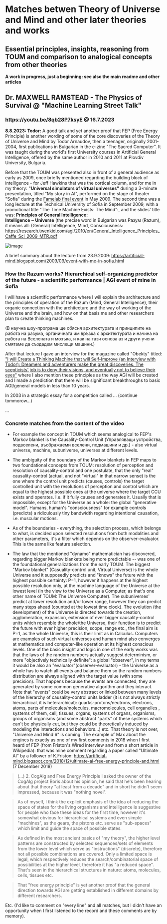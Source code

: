 # Matches betwen Theory of Universe and Mind and other later theories and works
## Essential principles, insights, reasoning from TOUM and comparison to analogical concepts from other theories

__A work in progress, just a beginning: see also the main readme and other articles__

## Dr. MAXWELL RAMSTEAD - The Physics of Survival @ "Machine Learning Street Talk"
### https://youtu.be/8qb28P7ksyE  @ 16.7.2023


**8.8.2023: Todor:** A good talk and yet another proof that FEP (Free Energy Principle) is another wording of some of the core discoveries of the Theory of Universe and Mind by Todor Arnaudov, then a teenager, originally 2001-2004, first publications in Bulgarian in the e-zine "The Sacred Computer".
It was taught during the world's first University courses in Artificial General Intelligence, offered by the same author in 2010 and 2011 at Plovdiv University, Bulgaria.

Before that the TOUM was presented also in front of a general audience as early as 2009, once briefly mentioned  regarding the building block of intelligence - for Jeff Hawkins that was the cortical column, and for me in my theory: **"Universal simulators of virtual universes"** during a 3-minute presentation, titled "My story in AI", performed on the stage of theater "Sofia" during the <a href="https://www.youtube.com/watch?v=YgmsH21k3lI">Famelab final event</a> in May 2009. 
The second time was a long lecture at the Technical University of Sofia in September 2009, with a promotional title <a jref="https://artificial-mind.blogspot.com/2009/09/event-with-me-in-sofia.html">"The Time Machine Exists: The Mind"</a>:, and the slides' title was: 
**Principles of General Intelligence:<br> Intelligence ~ Universe** (the precise word in Bulgarian was Разум (Razum), it means all: (General) Intelligence, Mind, Consciousness: 
https://research.twenkid.com/agi/2010/en/General_Intelligence_Principles_Caffe_Sci_2009_MTR.pdf

![image](https://github.com/Twenkid/Theory-of-Universe-and-Mind/assets/23367640/9e416de0-cdf9-4756-a2e6-99d89ee753d4)

A brief summary about the lecture from 23.9.2009:
https://artificial-mind.blogspot.com/2009/09/event-with-me-in-sofia.html

### How the Razum works? Hierarchical self-organizing predictor of the future - a scientific performance | AGI event of mine in Sofia

I will have a scientific performance where I will explain the architecture and the principles of operation of the Razum (Mind, General Intelligence), their organic connection with the architecture and the way of working of the Universe and the brain, 
and how on that basis me and other researchers plan to create thinking machines.

(В научна шоу-програма ще обясня архитектурата и принципите на работа на разума, органичната им връзка с архитектурата и начина на работа на Вселената и мозъка, 
и как на тази основа аз и други учени смятаме да създадем мислещи машини.)

After that lecture I gave an interview for the magazine called "Obekty" titled:
<a href="http://artificial-mind.blogspot.com/2010/01/i-will-create-thinking-machine-that.html">"I will Create a Thinking Machine that will Self-Improve (an Interview with Todor): Dreamers and adventurers make the great discoveries. The scepticists' job is to deny their visions, and eventually not to believe their eyes"</a>
where I also mention these principles as the way AGI will be created and I made a prediction that there will be significant breakthroughs to basic AGI/general models in less than 10 years.

In 2003 in a strategic essay for a competition called ... (continue tommorow...)

...

### Concrete matches from the content of the video

* For example the concept in TOUM which seems analogical to FEP's Markov blanket is the Causality-Control Unit (Управляващи устройства, подвселени, въображаеми вселени, подмашини и др.) - also virtual universe, machine, subuniverse, universes at different levels. 

* The ambiguity of the boundary of the Markov blankets in FEP maps to two foundational concepts from TOUM: resolution of perception and resolution of causality-control and one postulate, that the only "real" causality-control (actual, and not "virtual" in that narrow sense) is the one where the control unit predicts (causes, controls) the target controlled unit with the resolutions of perception and control which are equal to the highest possible ones at the universe where the target CCU exists and operates. I.e. if it fully causes and generates it. Usually that is impossible, except for the Universe as a whole: the global "generative model". Humans, human's "consciousness" for example controls (predicts) a ridiculously tiny bandwidth regarding intentional causation, i.e. muscular motions. 

* As of the boundaries - everything, the selection process, which belongs to what, is decided upon selected resolutions from both modalities and other parameters, it's a filter which depends on the observer-evaluator. This is the same like feature selection. 
* The law that the mentioned "dynamo" mathematician has discovered, regarding bigger Markov blankets being more predictable -- was one of the foundational generalizations from the early TOUM. The biggest "Markov blanket" (Casuality-control unit, Virtual Universe) is the whole Universe and it supposedly predicts and "knows" the future with the highest possible certainty: P=1, however it happens at the highest possible resolution only, at the machine language of the Universe at the lowest level (in the view to the Universe as a Computer, as that's one other name of TOUM: The Universe Computer). The subuniverses' predict at lower resolution and/or lower range, however they can predict many steps ahead (counted at the lowest time clock). The evolution (the development) of the Universe is directed towards the creation, agglomeration, expansion, extension of ever bigger causality-control units which resemble the whole/the Universe, their function is to predict the future with ever higher precision, scope, range etc., the final aim is P=1, as the whole Universe, this is their limit as in Calculus. Computers are examples of such virtual universes and human mind also converges at mathematics and computer-like operation at its highest conscious levels.  One of the basic insight and logic in one of the early works was that the laws of the random numbers actually suggest determinism, or more "objectively technically definite": a global "observer", in my terms it would be also an "evaluator"(observer-evaluator) - the Universe as a whole has to watch all events and balance them so the random numbers distribution are always aligned with the target value (with some precision). That happens because the events are connected, they are generated by some common generative algorithm and they interact. Note that "events" could be very abstract or linked between many levels of the hierarchy of causality-control units ladder (it is not always strictly hierarchical, it is heterarchical): quarks-protons/neutrons, electrons, atoms, parts of molecules/molecules, macromolecules, cell organelles , systems of them, cell, tissues, organs, systems of organs, organisms, groups of organisms (and some abstract "parts" of these systems which can't be physically cut, but they could be theoretically induced by modeling the interactions and behaviors...) etc.  That theory is not over, "Universe and Mind 6" is coming. The example of Max about the engines is exactly as one of my first comments in 2018 when I first heard of FEP (from Friston's Wired interview and from a short article in Wikipedia): that was mine comment regarding a paper called "Ultimate AI" by a follower of K.Friston:
https://artificial-mind.blogspot.com/2018/12/ultimate-ai-free-energy-principle-and.html  (7 December 2018)
>(...)
>2. CogAlg and Free Energy Principle
>I asked the owner of the CogAlg project Boris about his opinion, he said that he's been hearing about that theory "at least from a decade" and in short he didn't seem impressed, because it was "nothing novel".

>As of myself, I think the explicit emphasis of the idea of reducing the space of states for the living organisms and intelligence is suggestive for people who face these ideas for the first time, however it's somewhat obvious for hierarchical systems and even simple "machines", as the gears, the pistons etc. serve as "sub-spaces" which limit and guide the space of possible states.

>As defined in the most ancient basics of "my theory", the higher level patterns are constructed by selected sequences/sets of elements from the lower level which serve as "instructions" (discrete), therefore not all possible combinations are covered. Only a limited space is legal, which respectively reduces the search/combinatorial space of possibilities at the higher level, therefore it has "a reduced space". That's seen in the hierarchical structures in nature: atoms, molecules, cells, tissues etc.

>That "free energy principle" is yet another proof that the general direction towards AGI are getting established in different domains by different researchers.

Etc. (I'd like to comment on "every line" and all matches, but I didn't have an opportunity when I first listened to the record and these comments are by memory).
